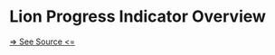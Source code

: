 # Lion Progress Indicator Overview

[=> See Source <=](../../../docs/components/content/progress-indicator/overview.md)
